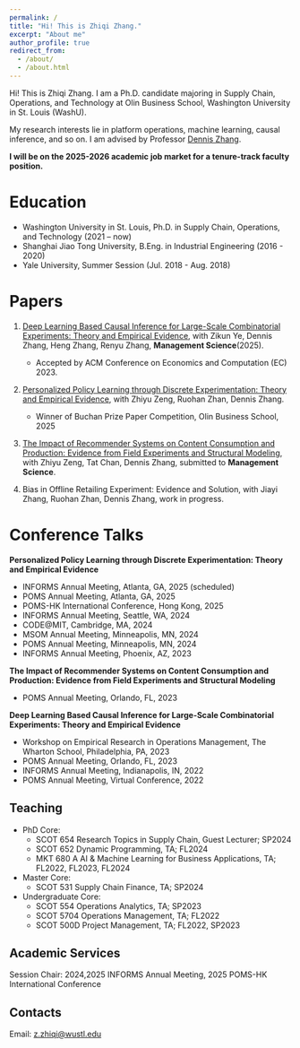 ```yaml
---
permalink: /
title: "Hi! This is Zhiqi Zhang."
excerpt: "About me"
author_profile: true
redirect_from: 
  - /about/
  - /about.html
---
```


Hi! This is Zhiqi Zhang. I am a Ph.D. candidate majoring in Supply Chain, Operations, and Technology at Olin Business School, Washington University in St. Louis (WashU). 

My research interests lie in platform operations, machine learning, causal inference, and so on. I am advised by Professor [Dennis Zhang](http://denniszhang.org/?).

**I will be on the 2025-2026 academic job market for a tenure-track faculty position.**

Education
======
- Washington University in St. Louis, Ph.D. in Supply Chain, Operations, and Technology (2021 – now)
- Shanghai Jiao Tong University, B.Eng. in Industrial Engineering (2016 - 2020)
- Yale University, Summer Session (Jul. 2018 - Aug. 2018)                          

Papers
======
1. [Deep Learning Based Causal Inference for Large-Scale Combinatorial Experiments: Theory and Empirical Evidence](https://papers.ssrn.com/sol3/papers.cfm?abstract_id=4375327), with Zikun Ye, Dennis Zhang, Heng Zhang, Renyu Zhang, **Management Science**(2025).
    - Accepted by ACM Conference on Economics and Computation (EC) 2023.
 
2. [Personalized Policy Learning through Discrete Experimentation: Theory and Empirical Evidence](https://papers.ssrn.com/sol3/papers.cfm?abstract_id=5277082), with Zhiyu Zeng, Ruohan Zhan, Dennis Zhang.
   - Winner of Buchan Prize Paper Competition, Olin Business School, 2025

4. [The Impact of Recommender Systems on Content Consumption and Production: Evidence from Field Experiments and Structural Modeling](https://papers.ssrn.com/sol3/papers.cfm?abstract_id=4915562), with Zhiyu Zeng, Tat Chan, Dennis Zhang, submitted to **Management Science**.

5. Bias in Offline Retailing Experiment: Evidence and Solution, with Jiayi Zhang, Ruohan Zhan, Dennis Zhang, work in progress.

Conference Talks
=====
**Personalized Policy Learning through Discrete Experimentation: Theory and Empirical Evidence**
 - INFORMS Annual Meeting, Atlanta, GA, 2025 (scheduled)
 - POMS Annual Meeting, Atlanta, GA, 2025 
 - POMS-HK International Conference, Hong Kong, 2025
 - INFORMS Annual Meeting, Seattle, WA, 2024 
 - CODE@MIT, Cambridge, MA, 2024 
 - MSOM Annual Meeting, Minneapolis, MN, 2024
 - POMS Annual Meeting, Minneapolis, MN, 2024
 - INFORMS Annual Meeting, Phoenix, AZ, 2023

**The Impact of Recommender Systems on Content Consumption and Production: Evidence from Field Experiments and Structural Modeling**
 - POMS Annual Meeting, Orlando, FL, 2023
 
**Deep Learning Based Causal Inference for Large-Scale Combinatorial Experiments: Theory and Empirical Evidence**
 - Workshop on Empirical Research in Operations Management, The Wharton School, Philadelphia, PA, 2023
 - POMS Annual Meeting, Orlando, FL, 2023
 - INFORMS Annual Meeting, Indianapolis, IN, 2022 
 - POMS Annual Meeting, Virtual Conference, 2022

Teaching
------
- PhD Core:
  - SCOT 654 Research Topics in Supply Chain, Guest Lecturer; SP2024
  - SCOT 652 Dynamic Programming, TA; FL2024
  - MKT 680 A AI & Machine Learning for Business Applications, TA; FL2022, FL2023, FL2024
- Master Core:
  - SCOT 531  Supply Chain Finance, TA; SP2024
- Undergraduate Core:
  - SCOT 554 Operations Analytics, TA; SP2023
  - SCOT 5704 Operations Management, TA; FL2022
  - SCOT 500D Project Management, TA; FL2022, SP2023
 

Academic Services
------
Session Chair: 2024,2025 INFORMS Annual Meeting, 2025 POMS-HK International Conference

Contacts
------
Email: z.zhiqi@wustl.edu



<script type='text/javascript' id='clustrmaps' src='//cdn.clustrmaps.com/map_v2.js?cl=4f9b9a&w=a&t=tt&d=njOsa3WE4suxaEERhuB6J6owJCFqI_lcR_x68gci2TU&co=ffffff&cmo=126d3b&cmn=cb0821&ct=808080'></script>
